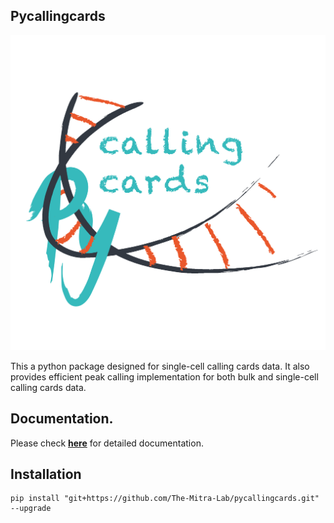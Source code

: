 ## Pycallingcards

<p align="center">
    <img src="./docs/pycallingcards_icon.png", width="550">
</p>

This a python package designed for single-cell calling cards data. It also provides efficient peak calling implementation for both bulk and single-cell calling cards data.

## Documentation.

Please check [**here**](https://pycallingcards.readthedocs.io/en/latest/installation.html) for detailed documentation.

## Installation

```shell
pip install "git+https://github.com/The-Mitra-Lab/pycallingcards.git" --upgrade
```